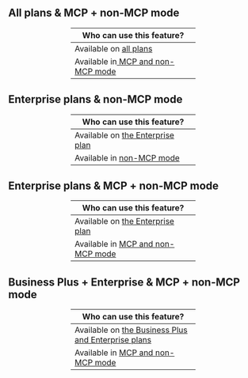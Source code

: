 
## All plans & MCP + non-MCP mode

<table style="width: 50%;margin-left:auto;margin-right:auto;">
	<thead>
		<tr>
			<th dir="ltr">
				<div style="text-align: center;">Who can use this feature?</div>
			</th>
		</tr>
	</thead>
	<tbody>
		<tr>
			<td dir="ltr">
				<div dir="ltr">Available on <a href="https://www.leap.expert/pricing/" rel="noopener noreferrer" target="_blank">all plans</a></div>
			</td>
		</tr>
		<tr>
			<td dir="ltr">
				<div dir="ltr">Available in<a dir="ltr" href="https://support.leap.expert/en/support/solutions/articles/151000029291" rel="noopener noreferrer" target="_blank">&nbsp;MCP and non-MCP mode</a></div>
			</td>
		</tr>
	</tbody>
</table>


## Enterprise plans & non-MCP mode

<table style="width: 50%;margin-left:auto;margin-right:auto;">
	<thead>
		<tr>
			<th dir="ltr">
				<div style="text-align: center;">Who can use this feature?</div>
			</th>
		</tr>
	</thead>
	<tbody>
		<tr>
			<td dir="ltr">
				<div>Available on <a href="https://www.leap.expert/pricing/" rel="noopener noreferrer" target="_blank">the Enterprise plan</a></div>
			</td>
		</tr>
		<tr>
			<td dir="ltr">
				<div>Available in <a dir="ltr" href="https://support.leap.expert/en/support/solutions/articles/151000029291" rel="noopener noreferrer" target="_blank">non-MCP mode</a></div>
			</td>
		</tr>
	</tbody>
</table>

## Enterprise plans & MCP + non-MCP mode

<table style="width: 50%;margin-left:auto;margin-right:auto;">
	<thead>
		<tr>
			<th dir="ltr">
				<div style="text-align: center;">Who can use this feature?</div>
			</th>
		</tr>
	</thead>
	<tbody>
		<tr>
			<td dir="ltr">
				<div>Available on <a href="https://www.leap.expert/pricing/" rel="noopener noreferrer" target="_blank">the Enterprise plan</a></div>
			</td>
		</tr>
		<tr>
			<td dir="ltr">
				<div>Available in <a dir="ltr" href="https://support.leap.expert/en/support/solutions/articles/151000029291" rel="noopener noreferrer" target="_blank">MCP and non-MCP mode</a></div>
			</td>
		</tr>
	</tbody>
</table>

## Business Plus + Enterprise & MCP + non-MCP mode

<table style="width: 50%;margin-left:auto;margin-right:auto;">
	<thead>
		<tr>
			<th dir="ltr">
				<div style="text-align: center;">Who can use this feature?</div>
			</th>
		</tr>
	</thead>
	<tbody>
		<tr>
			<td dir="ltr">
				<div>Available on <a href="https://www.leap.expert/pricing/" rel="noopener noreferrer" target="_blank">the Business Plus and Enterprise plans</a></div>
			</td>
		</tr>
		<tr>
			<td dir="ltr">
				<div>Available in <a dir="ltr" href="https://support.leap.expert/en/support/solutions/articles/151000029291" rel="noopener noreferrer" target="_blank">MCP and non-MCP mode</a></div>
			</td>
		</tr>
	</tbody>
</table>
